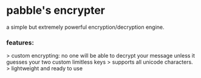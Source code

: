 # pabble's encrypter
a simple but extremely powerful encryption/decryption engine.

### features:
&gt; custom encrypting: no one will be able to decrypt your message unless it guesses your two custom limitless keys
&gt; supports all unicode characters.
&gt; lightweight and ready to use
